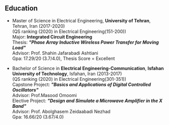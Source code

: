 ## Education
* Master of Science in Electrical Engineering, **University of Tehran**, Tehran, Iran (2017-2020)<br>
  (QS ranking (2020) in Electrical Engineering(151-200))<br>
  Major: **Integrated Circuit Engineering**<br>
  Thesis: ***"Phase Array Inductive Wireless Power Transfer for Moving Load"***<br>
  Advisor: Prof. Shahin Jafarabadi Ashtiani<br>
  Gpa: 17.29/20 (3.7/4.0), Thesis Score = Excellent<br>
  
* Bachelor of Science in **Electrical Engineering-Communication**, **Isfahan University of Technology**, Isfahan, Iran (2013-2017)<br>
	(QS ranking (2020) in Electrical Engineering(301-351))<br>
  Capstone Project: ***"Basics and Applications of Digital Controlled Oscillators"***<br>
  Advisor: Prof.Masood Omoomi<br>
  Elective Project: ***"Design and Simulate a Microwave Amplifier in the X Band"***<br>
  Advisor: Prof. Abolghasem Zeidaabadi Nezhad<br>
  Gpa: 16.66/20 (3.67/4.0)<br>
